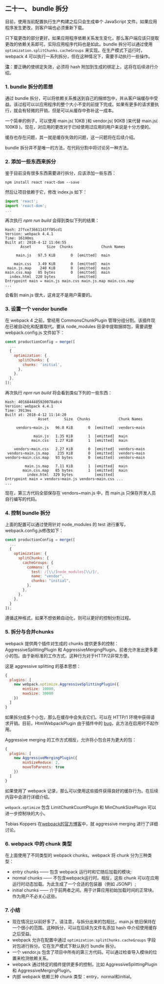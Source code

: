 二十一、 bundle 拆分
---
目前，使用当前配置执行生产构建之后只会生成单个 JavaScript 文件。如果应用程序发生更改，则客户端也必须重新下载。  

只下载更改的部分更好。如果应用程序依赖关系发生变化，那么客户端应该只提取更改的依赖关系即可。实际应用程序代码也是如此。bundle 拆分可以通过使用 <code>optimization.splitChunks.cacheGroups</code> 来实现。在生产模式下运行时，webpack 4 可以执行一系列拆分，但在这种情况下，需要手动执行一些操作。  

**注**：要正确的使绑定失效，必须将 hash 附加到生成的绑定上，这将在后续进行介绍。
### 1. bundle 拆分的思想
通过 bundle 拆分，可以将依赖关系推送到自己的捆绑包中，并从客户端缓存中受益。该过程可以以应用程序的整个大小不变的前提下完成。如果有更多的请求要执行，就会有轻微的开销，但是可以从缓存中弥补这一成本。  

一个简单的例子，可以使用 main.js( 10KB )和 vendor.js( 90KB )来代替 main.js( 100KB )。现在，对应用的更改对于已经使用过应用的用户来说是十分方便的。  

缓存也存在问题，其一就是缓存失效的问题，这一问题将在后续介绍。  

bundle 拆分并不是唯一的方法，在代码分割中将讨论另一种方法。
### 2. 添加一些东西来拆分
鉴于目前没有很多东西需要进行拆分，应该添加一些东西：
```
npm install react react-dom --save
```
然后让项目依赖于它，修改 index.js 如下：
```js
import 'react';
import 'react-dom';
...
```
再次执行 *npm run build* 会得到类似下列的结果：
```
Hash: 27fce73661143ff05cd1
Version: webpack 4.4.1
Time: 16190ms
Built at: 2018-4-12 11:04:55
       Asset       Size  Chunks             Chunk Names

     main.js   97.5 KiB       0  [emitted]  main

    main.css   3.49 KiB       0  [emitted]  main
 main.js.map    240 KiB       0  [emitted]  main
main.css.map   85 bytes       0  [emitted]  main
  index.html  220 bytes          [emitted]
Entrypoint main = main.js main.css main.js.map main.css.map
...
```
会看到 main.js 很大，这肯定不是用户需要的。
### 3. 设置一个 vendor bundle
在 webpack 4 之前，曾经用 CommonsChunkPlugin 管理分组分割。该插件现在已被自动化和配置取代。要从 node_modules 目录中提取捆绑包，需要调整 webpack.config.js 文件如下：
```js
const productionConfig = merge([
  ...
  {
    optimization: {
      splitChunks: {
        chunks: 'initial',
      },
    },
  },
]);
```
再次执行 *npm run build* 将会看到类似下列的一些东西：
```
Hash: 4016844485920078a0c4
Version: webpack 4.4.1
Time: 3913ms
Built at: 2018-4-12 11:14:20
               Asset       Size  Chunks             Chunk Names

     vendors~main.js   96.8 KiB       0  [emitted]  vendors~main

             main.js   1.35 KiB       1  [emitted]  main
            main.css   1.27 KiB       1  [emitted]  main

    vendors~main.css   2.27 KiB       0  [emitted]  vendors~main
 vendors~main.js.map    235 KiB       0  [emitted]  vendors~main
vendors~main.css.map   93 bytes       0  [emitted]  vendors~main

         main.js.map   7.11 KiB       1  [emitted]  main
        main.css.map   85 bytes       1  [emitted]  main
          index.html  329 bytes          [emitted]
Entrypoint main = vendors~main.js vendors~main.css ...
...
```
现在，第三方代码全部保存在 vendors~main.js 中，而 main.js 只保存开发人员自行编写的代码。
### 4. 控制 bundle 拆分
上面的配置可以通过使用针对 node_modules 的 test 进行重写，webpack.config.js修改如下：
```js
const productionConfig = merge([
  ...
  {
    optimization: {
      splitChunks: {
        cacheGroups: {
          commons: {
            test: /[\\/]node_modules[\\/]/,
            name: "vendor",
            chunks: "initial",
          },
        },
      },
    },
  }
]);
```
遵循这种格式，如果不想依赖自动化，则可以更好的控制分割过程。
### 5. 拆分与合并chunks
webpack 提供两个插件对生成的 chunks 提供更多的控制：AggressiveSplittingPlugin 和 AggressiveMergingPlugin。前者允许发出更多更小的包。由于新标准的工作方式，这种行为对于HTTP/2非常方便。  

这是 aggressive splitting 的基本思想：
```js
{
  plugins: [
    new webpack.optimize.AggressiveSplittingPlugin({
        minSize: 10000,
        maxSize: 30000
    })
  ]
}
```
如果拆分成多个小包，那么在缓存中会失去它们。可以在 HTTP/1 环境中获得请求开销。目前，HtmlWebpackPlugin 由于插件中的 [bug](https://github.com/jantimon/html-webpack-plugin/issues/446)，此方法在启用时不起作用。  

Aggressive merging 的工作方式相反，允许将小包合并为更大的包：
```js
{
  plugins: [
    new AggressiveMergingPlugin({
        minSizeReduce: 2,
        moveToParents: true
    })
  ]
}
```
如果使用了 webpack 记录，那么可以使用这些插件获得良好的缓存行为。在后续内容中会进行详细介绍。  

<code>webpack.optimize</code> 包含 LimitChunkCountPlugin 和 MinChunkSizePlugin 可以进一步控制块的大小。  

Tobias Koppers 在[webpack的官方博客](https://medium.com/webpack/webpack-http-2-7083ec3f3ce6)中，就 aggressive merging 进行了详细讨论。
### 6. webpack 中的 chunk 类型
在上面使用了不同类型的 webpack chunks。webpack 将 chunk 分为三种类型：
* entry chunks —— 包含 webpack 运行时和它随后加载的模块;
* normal chunks —— 不包含webpack运行时。相反，这些 chunk 可以在应用运行时动态加载。为此生成了一个合适的包装器（例如 JSONP）;
* initial chunks —— 介于前两者之间。用于计算应用初始加载时间的正常块。作为用户不必关心这些。
### 7. 小结
* 现在情况比以前好多了。请注意，与拆分出来的包相比，main.js 依旧保持在一个很小的范围。这种拆分，可以在后续为文件名添加 hash 中介绍使用缓存之后受益。
* webpack 允许在配置中通过 <code>optimization.splitChunks.cacheGroups</code> 字段对包进行拆分。它在生产模式下默认执行 bundle 拆分。
* 一个 vendor.js 包含了项目中所有的第三方代码。可以通过检查导入模块的位置来检测依赖关系。
* webpack 通过特定的插件提供更多的控制，比如 AggressiveSplittingPlugin 和 AggressiveMergingPlugin。
* 内部 webpack 依赖三种 chunk 类型：entry，normal和initial。
